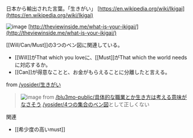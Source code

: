 
日本から輸出された言葉。「生きがい」
[https://en.wikipedia.org/wiki/Ikigai](https://en.wikipedia.org/wiki/Ikigai)

![image](https://gyazo.com/811b3ea21c09b77961c741226c095b32/thumb/1000)
[http://theviewinside.me/what-is-your-ikigai/](http://theviewinside.me/what-is-your-ikigai/)

[[Will/Can/Must]]の3つのベン図に関連している。
- [[Will]]がThat which you loveに、[[Must]]がThat which the world needsに対応するか。
- [[Can]]が得意なことと、お金がもらえることに分離したと言える。

from [/yosider/生きがい](https://scrapbox.io/yosider/生きがい)
> ![image](https://gyazo.com/8a0b383b96c7fdbbacb3147323ab2e7a/thumb/1000)
>  from [/blu3mo-public/具体的な職業とか生き方は考える意味がなさそう](https://scrapbox.io/blu3mo-public/具体的な職業とか生き方は考える意味がなさそう)
>  [/yosider/4つの集合のベン図](https://scrapbox.io/yosider/4つの集合のベン図)として正しくない

関連
- [[希少度の高いmust]]
